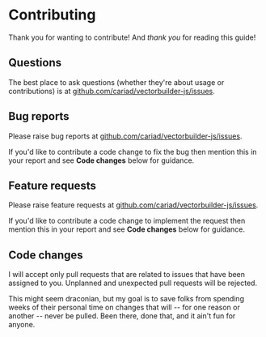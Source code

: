# Contributing

Thank you for wanting to contribute! And _thank you_ for reading this guide!

## Questions

The best place to ask questions (whether they're about usage or contributions) is at [github.com/cariad/vectorbuilder-js/issues](https://github.com/cariad/vectorbuilder-js/issues).

## Bug reports

Please raise bug reports at [github.com/cariad/vectorbuilder-js/issues](https://github.com/cariad/vectorbuilder-js/issues).

If you'd like to contribute a code change to fix the bug then mention this in your report and see **Code changes** below for guidance.

## Feature requests

Please raise feature requests at [github.com/cariad/vectorbuilder-js/issues](https://github.com/cariad/vectorbuilder-js/issues).

If you'd like to contribute a code change to implement the request then mention this in your report and see **Code changes** below for guidance.

## Code changes

I will accept only pull requests that are related to issues that have been assigned to you. Unplanned and unexpected pull requests will be rejected.

This might seem draconian, but my goal is to save folks from spending weeks of their personal time on changes that will -- for one reason or another -- never be pulled. Been there, done that, and it ain't fun for anyone.
